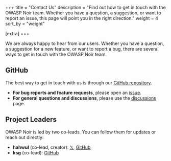 +++
title = "Contact Us"
description = "Find out how to get in touch with the OWASP Noir team. Whether you have a question, a suggestion, or want to report an issue, this page will point you in the right direction."
weight = 4
sort_by = "weight"

[extra]
+++

We are always happy to hear from our users. Whether you have a question, a suggestion for a new feature, or want to report a bug, there are several ways to get in touch with the OWASP Noir team.

## GitHub

The best way to get in touch with us is through our [GitHub repository](https://github.com/owasp-noir/noir).

*   **For bug reports and feature requests**, please open an [issue](https://github.com/owasp-noir/noir/issues).
*   **For general questions and discussions**, please use the [discussions](https://github.com/orgs/owasp-noir/discussions) page.

## Project Leaders

OWASP Noir is led by two co-leads. You can follow them for updates or reach out directly:

* **hahwul** (co-lead, creator): [𝕏](https://x.com/hahwul), [GitHub](https://github.com/hahwul)
* **ksg** (co-lead): [GitHub](https://github.com/ksg97031)
